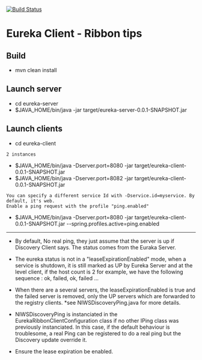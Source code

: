 [![Build Status](https://travis-ci.org/scizeron/eureka.svg?branch=master)](https://travis-ci.org/scizeron/eureka)

# Eureka Client - Ribbon tips

## Build

* mvn clean install

## Launch server

* cd eureka-server
* $JAVA_HOME/bin/java -jar target/eureka-server-0.0.1-SNAPSHOT.jar

## Launch clients

* cd eureka-client

```
2 instances
```

* $JAVA_HOME/bin/java -Dserver.port=8080 -jar target/eureka-client-0.0.1-SNAPSHOT.jar
* $JAVA_HOME/bin/java -Dserver.port=8082 -jar target/eureka-client-0.0.1-SNAPSHOT.jar

```
You can specify a different service Id with -Dservice.id=myservice. By default, it's web.
Enable a ping request with the profile "ping.enabled" 
```

* $JAVA_HOME/bin/java -Dserver.port=8080 -jar target/eureka-client-0.0.1-SNAPSHOT.jar --spring.profiles.active=ping.enabled

----------

* By default, No real ping, they just assume that the server is up if Discovery Client says. The status comes from the Euraka Server.
* The eureka status is not in a "leaseExpirationEnabled" mode, when a service is shutdown, it is still marked as UP by Eureka Server and at the level client, if the host count is 2 for example, 
we have the following sequence : ok, failed, ok, failed ...
* When there are a several servers, the leaseExpirationEnabled is true and the failed server is removed, only the UP servers which are forwarded to the registry clients.
*see NIWSDiscoveryPing.java for more details.

* NIWSDiscoveryPing is instanciated in the EurekaRibbonClientConfiguration class if no other IPing class was previously instanciated. In this case, if the default behaviour is troublesome, a real Ping can be registered to do a real ping but the Discovery update override it.

* Ensure the lease expiration be enabled.
